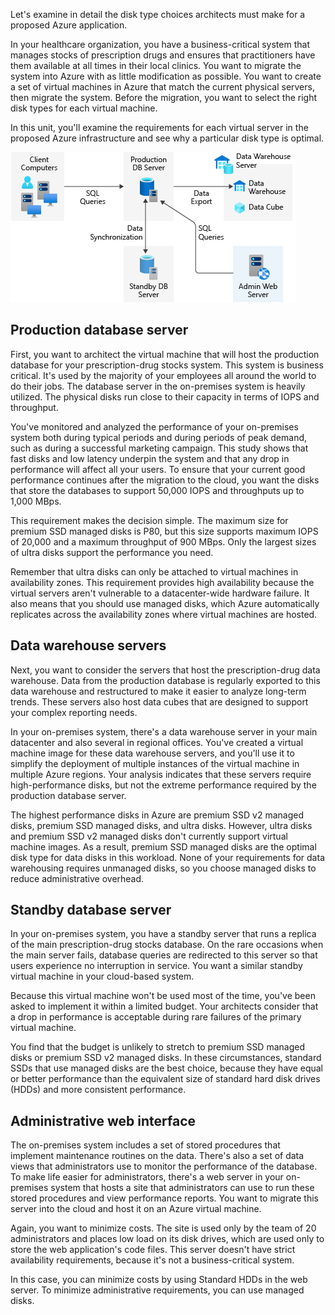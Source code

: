 Let's examine in detail the disk type choices architects must make for a proposed Azure application.

In your healthcare organization, you have a business-critical system that manages stocks of prescription drugs and ensures that practitioners have them available at all times in their local clinics. You want to migrate the system into Azure with as little modification as possible. You want to create a set of virtual machines in Azure that match the current physical servers, then migrate the system. Before the migration, you want to select the right disk types for each virtual machine.

In this unit, you'll examine the requirements for each virtual server in the proposed Azure infrastructure and see why a particular disk type is optimal.

![Diagram of on-premises servers for the prescription drugs stocks database.](../media/4-on-premises-servers.png)

## Production database server

First, you want to architect the virtual machine that will host the production database for your prescription-drug stocks system. This system is business critical. It's used by the majority of your employees all around the world to do their jobs. The database server in the on-premises system is heavily utilized. The physical disks run close to their capacity in terms of IOPS and throughput.

You've monitored and analyzed the performance of your on-premises system both during typical periods and during periods of peak demand, such as during a successful marketing campaign. This study shows that fast disks and low latency underpin the system and that any drop in performance will affect all your users. To ensure that your current good performance continues after the migration to the cloud, you want the disks that store the databases to support 50,000 IOPS and throughputs up to 1,000 MBps.

This requirement makes the decision simple. The maximum size for premium SSD managed disks is P80, but this size supports maximum IOPS of 20,000 and a maximum throughput of 900 MBps. Only the largest sizes of ultra disks support the performance you need.

Remember that ultra disks can only be attached to virtual machines in availability zones. This requirement provides high availability because the virtual servers aren't vulnerable to a datacenter-wide hardware failure. It also means that you should use managed disks, which Azure automatically replicates across the availability zones where virtual machines are hosted.

## Data warehouse servers

Next, you want to consider the servers that host the prescription-drug data warehouse. Data from the production database is regularly exported to this data warehouse and restructured to make it easier to analyze long-term trends. These servers also host data cubes that are designed to support your complex reporting needs.

In your on-premises system, there's a data warehouse server in your main datacenter and also several in regional offices. You've created a virtual machine image for these data warehouse servers, and you'll use it to simplify the deployment of multiple instances of the virtual machine in multiple Azure regions. Your analysis indicates that these servers require high-performance disks, but not the extreme performance required by the production database server.

The highest performance disks in Azure are premium SSD v2 managed disks, premium SSD managed disks, and ultra disks. However, ultra disks and premium SSD v2 managed disks don't currently support virtual machine images. As a result, premium SSD managed disks are the optimal disk type for data disks in this workload. None of your requirements for data warehousing requires unmanaged disks, so you choose managed disks to reduce administrative overhead.

## Standby database server

In your on-premises system, you have a standby server that runs a replica of the main prescription-drug stocks database. On the rare occasions when the main server fails, database queries are redirected to this server so that users experience no interruption in service. You want a similar standby virtual machine in your cloud-based system.

Because this virtual machine won't be used most of the time, you've been asked to implement it within a limited budget. Your architects consider that a drop in performance is acceptable during rare failures of the primary virtual machine.

You find that the budget is unlikely to stretch to premium SSD managed disks or premium SSD v2 managed disks. In these circumstances, standard SSDs that use managed disks are the best choice, because they have equal or better performance than the equivalent size of standard hard disk drives (HDDs) and more consistent performance.

## Administrative web interface

The on-premises system includes a set of stored procedures that implement maintenance routines on the data. There's also a set of data views that administrators use to monitor the performance of the database. To make life easier for administrators, there's a web server in your on-premises system that hosts a site that administrators can use to run these stored procedures and view performance reports. You want to migrate this server into the cloud and host it on an Azure virtual machine.

Again, you want to minimize costs. The site is used only by the team of 20 administrators and places low load on its disk drives, which are used only to store the web application's code files. This server doesn't have strict availability requirements, because it's not a business-critical system.

In this case, you can minimize costs by using Standard HDDs in the web server. To minimize administrative requirements, you can use managed disks.
